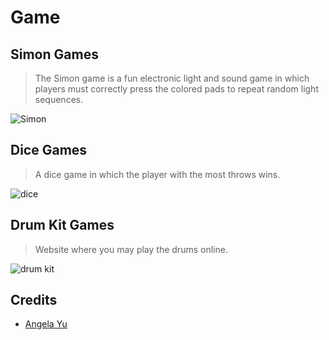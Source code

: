 # Game
## Simon Games
>The Simon game is a fun electronic light and sound game in which players must correctly press the colored pads to repeat random light sequences.

![Simon](https://user-images.githubusercontent.com/114661886/204698482-7afb9cfb-6319-4f3d-b066-d6316ef9402a.png)

## Dice Games
>A dice game in which the player with the most throws wins.

![dice](https://user-images.githubusercontent.com/114661886/204698544-98c55283-feab-4890-b54e-b2264fbc517c.png)

## Drum Kit Games
>Website where you may play the drums online.

![drum kit](https://user-images.githubusercontent.com/114661886/204698570-7b95a368-50eb-4e4f-8004-32179f1dfbac.png)
## Credits
- [Angela Yu](https://github.com/angelabauer)

